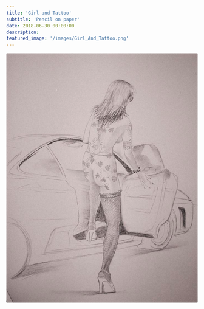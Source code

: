 ```yaml
---
title: 'Girl and Tattoo'
subtitle: 'Pencil on paper'
date: 2018-06-30 00:00:00
description:
featured_image: '/images/Girl_And_Tattoo.png'
---
```


![](/images/Girl_And_Tattoo.png)
